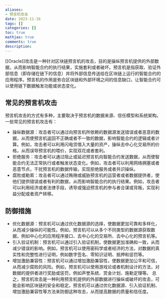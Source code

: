 ```yaml
---
aliases:
- 预言机攻击
date: 2023-11-16
tags: []
categories: []
toc: true
mathjax: true
comments: true
description: 
---
```

[[Oracle]]攻击是一种针对区块链预言机的攻击，目的是操纵预言机提供的外部数据，从而影响智能合约的执行结果，实施套利或者破坏。预言机是指获取、验证外部信息（即存储在链下的信息）并将外部信息传送给在区块链上运行的智能合约的应用程序。预言机的作用是弥合区块链和外部环境之间的信息缺口，让智能合约可以使用链下数据触发功能或状态变化。

## 常见的预言机攻击

预言机攻击的方式有多种，主要取决于预言机的数据来源、信任模型和系统架构。一些常见的预言机攻击有：

- 操纵数据源：攻击者可以通过向预言机所依赖的数据源发送错误或者恶意的数据，从而使预言机返回不正确或者不一致的数据，影响智能合约的逻辑或者计算。例如，攻击者可以利用闪电贷借入大量的资产，操纵去中心化交易所的价格，从而误导预言机的喂价，实现双花或者套利。
- 拒绝服务：攻击者可以通过阻止或延迟预言机向智能合约发送数据，从而使智能合约无法正常执行或者触发状态变化。例如，攻击者可以利用网络拥塞或者恶意节点，干扰预言机的数据传输，实现拒绝服务或者共识操纵。
- 腐败或勒索：攻击者可以通过贿赂或威胁预言机的运营者或者数据提供者，使他们提供错误或者有利的数据，从而影响智能合约的执行结果。例如，攻击者可以利用经济或者法律手段，诱导或强迫预言机的参与者合谋或背叛，实现利益分配或者资产转移。

## 防御措施

- 优化数据源：预言机可以通过优化数据源的选择，使数据更加可靠和多样化，从而减少操纵的可能性。例如，预言机可以从多个不同类型的数据源获取数据，例如中心化的应用程序接口、去中心化的交易所、去中心化的预言机等。
- 引入验证机制：预言机可以通过引入验证机制，使数据更加准确和一致，从而减少错误的影响。例如，预言机可以使用密码学或者经济的方法，对数据的真实性和完整性进行证明，例如数字签名、零知识证明、抵押和惩罚等。
- 增加激励兼容性：预言机可以通过增加激励兼容性，使数据更加公平和可信，从而减少腐败的风险。例如，预言机可以使用游戏论或者机制设计的方法，对数据的提供者进行奖励或惩罚，例如声誉系统、赏金计划、施勒定理等。
总之，预言机攻击是一种利用预言机提供的外部数据进行操纵或破坏的攻击，可能会影响区块链的安全和稳定。预言机可以通过优化数据源、引入验证机制、增加激励兼容性等方法来防御这种攻击，从而提高数据的质量和信任度。
